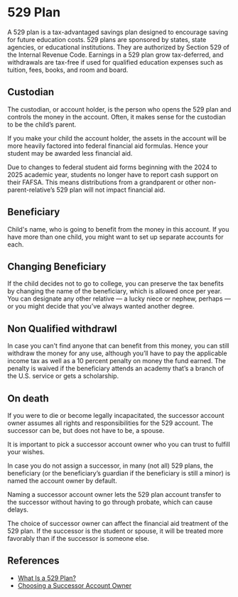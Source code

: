 # 529 Plan

A 529 plan is a tax-advantaged savings plan designed to encourage saving for future education costs. 529 plans are sponsored by states, state agencies, or educational institutions. They are authorized by Section 529 of the Internal Revenue Code. Earnings in a 529 plan grow tax-deferred, and withdrawals are tax-free if used for qualified education expenses such as tuition, fees, books, and room and board.

## Custodian

The custodian, or account holder, is the person who opens the 529 plan and controls the money in the account. Often, it makes sense for the custodian to be the child’s parent.

If you make your child the account holder, the assets in the account will be more heavily factored into federal financial aid formulas. Hence your student may be awarded less financial aid.

Due to changes to federal student aid forms beginning with the 2024 to 2025 academic year, students no longer have to report cash support on their FAFSA. This means distributions from a grandparent or other non-parent-relative’s 529 plan will not impact financial aid.

## Beneficiary

Child's name, who is going to benefit from the money in this account. If you have more than one child, you might want to set up separate accounts for each.

## Changing Beneficiary

If the child decides not to go to college, you can preserve the tax benefits by changing the name of the beneficiary, which is allowed once per year. You can designate any other relative — a lucky niece or nephew, perhaps — or you might decide that you’ve always wanted another degree.

## Non Qualified withdrawl

In case you can't find anyone that can benefit from this money, you can still withdraw the money for any use, although you’ll have to pay the applicable income tax as well as a 10 percent penalty on money the fund earned. The penalty is waived if the beneficiary attends an academy that’s a branch of the U.S. service or gets a scholarship.

## On death

If you were to die or become legally incapacitated, the successor account owner assumes all rights and responsibilities for the 529 account. The successor can be, but does not have to be, a spouse.

It is important to pick a successor account owner who you can trust to fulfill your wishes.

In case you do not assign a successor, in many (not all) 529 plans, the beneficiary (or the beneficiary’s guardian if the beneficiary is still a minor) is named the account owner by default.

Naming a successor account owner lets the 529 plan account transfer to the successor without having to go through probate, which can cause delays.

The choice of successor owner can affect the financial aid treatment of the 529 plan. If the successor is the student or spouse, it will be treated more favorably than if the successor is someone else.

## References

* [What Is a 529 Plan?](https://www.northwesternmutual.com/life-and-money/what-is-a-529-plan/)
* [Choosing a Successor Account Owner](https://www.savingforcollege.com/article/choosing-a-successor-account-owner-for-a-529-plan)
